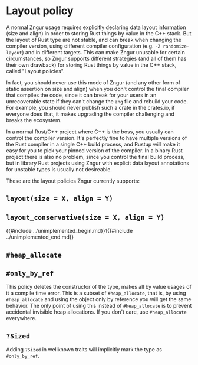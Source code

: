 # Layout policy

A normal Zngur usage requires explicitly declaring data layout information (size and align) in order to storing Rust things
by value in the C++ stack. But the layout of Rust type are not stable, and can break when changing the compiler version, using
different compiler configuration (e.g. `-Z randomize-layout`) and in different targets. This can make Zngur unusable for certain
circumstances, so Zngur supports different strategies (and all of them has their own drawback) for storing Rust things by value
in the C++ stack, called "Layout policies".

In fact, you should never use this mode of Zngur (and any other form of static assertion on size and align) when you don't control
the final compiler that compiles the code, since it can break for your users in an unrecoverable state if they can't change the `zng` file
and rebuild your code. For example, you should never publish such a crate in the crates.io, if everyone does that, it makes upgrading
the compiler challenging and breaks the ecosystem.

In a normal Rust/C++ project where C++ is the boss, you usually can control the compiler version. It's perfectly fine to have multiple
versions of the Rust compiler in a single C++ build process, and Rustup will make it easy for you to pick your pinned version of the
compiler. In a binary Rust project there is also no problem, since you control the final build process, but in library Rust projects
using Zngur with explicit data layout annotations for unstable types is usually not desireable.

These are the layout policies Zngur currently supports:

## `layout(size = X, align = Y)`

## `layout_conservative(size = X, align = Y)`

{{#include ../unimplemented_begin.md}}1{{#include ../unimplemented_end.md}}

## `#heap_allocate`

## `#only_by_ref`

This policy deletes the constructor of the type, makes all by value usages of it a compile time error. This is a subset of `#heap_allocate`, that is,
by using `#heap_allocate` and using the object only by reference you will get the same behavior. The only point of using this instead of `#heap_allocate` is
to prevent accidental invisible heap allocations. If you don't care, use `#heap_allocate` everywhere.

## `?Sized`

Adding `?Sized` in wellknown traits will implicitly mark the type as `#only_by_ref`.
